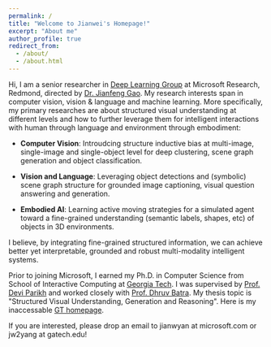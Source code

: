 ```yaml
---
permalink: /
title: "Welcome to Jianwei's Homepage!"
excerpt: "About me"
author_profile: true
redirect_from: 
  - /about/
  - /about.html
---
```


Hi, I am a senior researcher in [Deep Learning Group](https://www.microsoft.com/en-us/research/group/deep-learning-group/) at Microsoft Research, Redmond, directed by [Dr. Jianfeng Gao](http://research.microsoft.com/en-us/um/people/jfgao/). My research interests span in computer vision, vision & language and machine learning. More specifically, my primary researches are about structured visual understanding at different levels and how to further leverage them for intelligent interactions with human through language and environment through embodiment:

* **Computer Vision**: Introudcing structure inductive bias at multi-image, single-image and single-object level for deep clustering, scene graph generation and object classification.

* **Vision and Language**: Leveraging object detections and (symbolic) scene graph structure for grounded image captioning, visual question answering and generation.

* **Embodied AI**: Learning active moving strategies for a simulated agent toward a fine-grained understanding (semantic labels, shapes, etc) of objects in 3D environments. 

I believe, by integrating fine-grained structured information, we can achieve better yet interpretable, grounded and robust multi-modality intelligent systems.

Prior to joining Microsoft, I earned my Ph.D. in Computer Science from School of Interactive Computing at [Georgia Tech](https://www.gatech.edu). I was supervised by [Prof. Devi Parikh](https://cc.gatech.edu/~parikh/) and worked closely with [Prof. Dhruv Batra](https://www.cc.gatech.edu/~dbatra/). My thesis topic is "Structured Visual Understanding, Generation and Reasoning". Here is my inaccessable [GT homepage](https://www.cc.gatech.edu/~jyang375/).

If you are interested, please drop an email to jianwyan at microsoft.com or jw2yang at gatech.edu!
